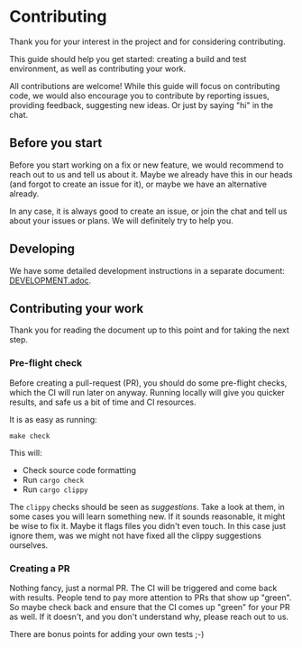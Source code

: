 
# Contributing

Thank you for your interest in the project and for considering contributing.

This guide should help you get started: creating a build and test environment, as well as contributing your work.

All contributions are welcome! While this guide will focus on contributing code, we would also encourage you to
contribute by reporting issues, providing feedback, suggesting new ideas. Or just by saying "hi" in the chat.

## Before you start

Before you start working on a fix or new feature, we would recommend to reach out to us and tell us about it. Maybe
we already have this in our heads (and forgot to create an issue for it), or maybe we have an alternative already.

In any case, it is always good to create an issue, or join the chat and tell us about your issues or plans. We will
definitely try to help you.

## Developing

We have some detailed development instructions in a separate document: [DEVELOPMENT.adoc](DEVELOPMENT). 

## Contributing your work

Thank you for reading the document up to this point and for taking the next step.

### Pre-flight check

Before creating a pull-request (PR), you should do some pre-flight checks, which the CI will run later on anyway.
Running locally will give you quicker results, and safe us a bit of time and CI resources.

It is as easy as running:

```shell
make check
```

This will:

* Check source code formatting
* Run `cargo check`
* Run `cargo clippy`

The `clippy` checks should be seen as *suggestions*. Take a look at them, in some cases you will learn something new. If
it sounds reasonable, it might be wise to fix it. Maybe it flags files you didn't even touch. In this case just ignore
them, was we might not have fixed all the clippy suggestions ourselves.

### Creating a PR

Nothing fancy, just a normal PR. The CI will be triggered and come back with results. People tend to pay more attention
to PRs that show up "green". So maybe check back and ensure that the CI comes up "green" for your PR as well. If it
doesn't, and you don't understand why, please reach out to us.

There are bonus points for adding your own tests ;-)
